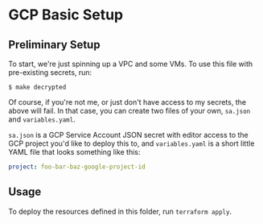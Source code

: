 # GCP Basic Setup

## Preliminary Setup

To start, we're just spinning up a VPC and some VMs. To use this file with pre-existing secrets, run:

```console
$ make decrypted
```

Of course, if you're not me, or just don't have access to my secrets, the above will fail. In that case, you can create two files of your own, `sa.json` and `variables.yaml`.

`sa.json` is a GCP Service Account JSON secret with editor access to the GCP project you'd like to deploy this to, and `variables.yaml` is a short little YAML file that looks something like this:

```yaml
project: foo-bar-baz-google-project-id
```

## Usage

To deploy the resources defined in this folder, run `terraform apply`.
